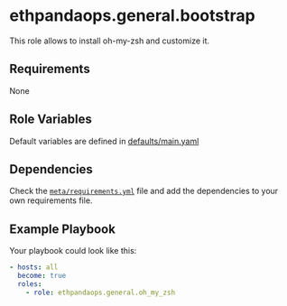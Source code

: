 # ethpandaops.general.bootstrap

This role allows to install oh-my-zsh and customize it.

## Requirements

None

## Role Variables

Default variables are defined in [defaults/main.yaml](defaults/main.yaml)

## Dependencies

Check the [`meta/requirements.yml`](meta/requirements.yml) file and add the dependencies to your own requirements file.

## Example Playbook

Your playbook could look like this:

```yaml
- hosts: all
  become: true
  roles:
    - role: ethpandaops.general.oh_my_zsh
```
